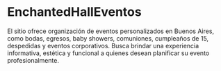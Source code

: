 # EnchantedHallEventos
El sitio ofrece organización de eventos personalizados en Buenos Aires, como bodas, egresos, baby showers, comuniones, cumpleaños de 15, despedidas y eventos corporativos. Busca brindar una experiencia informativa, estética y funcional a quienes desean planificar su evento profesionalmente.
